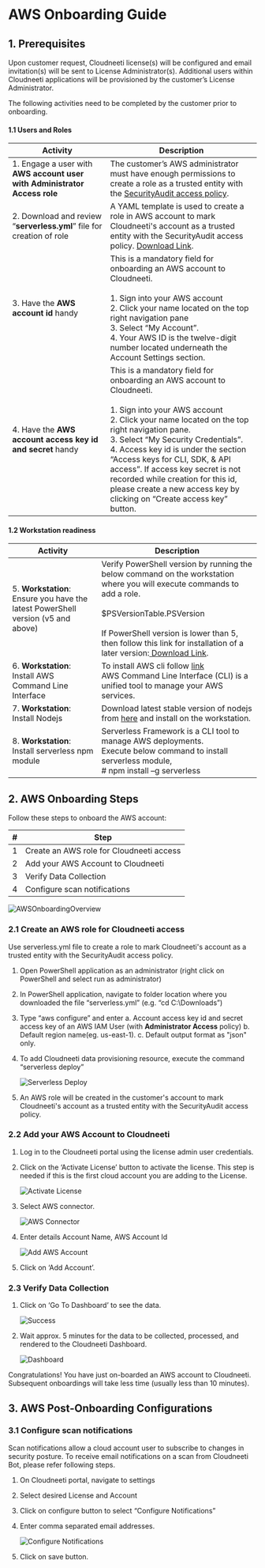 # AWS Onboarding Guide

## 1. Prerequisites
Upon customer request, Cloudneeti license(s) will be configured and email invitation(s) will be sent to License Administrator(s). Additional users within Cloudneeti applications will be provisioned by the customer’s License Administrator.

The following activities need to be completed by the customer prior to onboarding.

#### 1.1	Users and Roles


| Activity                                 | Description                              |
|------------------------------------------|------------------------------------------|
| 1. Engage a user with **AWS account user with Administrator Access role** | The customer’s AWS administrator must have enough permissions to create a role as a trusted entity with the [SecurityAudit access policy](https://docs.aws.amazon.com/IAM/latest/UserGuide/access_policies_job-functions.html#jf_security-auditor). |
| 2. Download and review “**serverless.yml**” file for creation of role | A YAML template is used to create a role in AWS account to mark Cloudneeti's account as a trusted entity with the SecurityAudit access policy. <a href="https://raw.githubusercontent.com/Cloudneeti/docs_cloudneeti/master/scripts/serverless.yml" download>Download Link</a>. |
| 3. Have the **AWS account id** handy         | This is a mandatory field for onboarding an AWS account to Cloudneeti. <br><br>1. Sign into your AWS account<br>2. Click your name located on the top right navigation pane<br>3. Select “My Account”. <br>4. Your AWS ID is the twelve-digit number located underneath the Account Settings section. |
| 4. Have the **AWS account access key id and secret** handy | This is a mandatory field for onboarding an AWS account to Cloudneeti.<br><br>1. Sign into your AWS account<br>2. Click your name located on the top right navigation pane.<br>3. Select “My Security Credentials”. <br>4. Access key id is under the section “Access keys for CLI, SDK, & API access”. If access key secret is not recorded while creation for this id, please create a new access key by clicking on “Create access key” button. |

#### 1.2	Workstation readiness

| Activity                                 | Description                              |
|------------------------------------------|------------------------------------------|
| 5. **Workstation**: Ensure you have the latest PowerShell version (v5 and above)  | Verify PowerShell version by running the below command on the workstation where you will execute commands to add a role. <br><br>$PSVersionTable.PSVersion   <br><br>If PowerShell version is lower than 5, then follow this link for installation of a later version:[ Download Link](https://docs.microsoft.com/en-us/powershell/scripting/install/installing-windows-powershell?view=powershell-6). |
| 6. **Workstation**: Install AWS Command Line Interface  | To install AWS cli follow [link](https://docs.aws.amazon.com/cli/latest/userguide/install-windows.html)<br>AWS Command Line Interface (CLI) is a unified tool to manage your AWS services. |
| 7. **Workstation**: Install Nodejs           | Download latest stable version of nodejs from [here](https://nodejs.org/en/) and install on the workstation. |
| 8. **Workstation**: Install serverless npm module | Serverless Framework is a CLI tool to manage AWS deployments.<br>Execute below command to install serverless module,<br># npm install –g serverless |


## 2.	AWS Onboarding Steps
Follow these steps to onboard the AWS account:


| # | Step                                     |
|---|------------------------------------------|
| 1 | Create an AWS role for Cloudneeti access |
| 2 | Add your AWS Account to Cloudneeti       |
| 3 | Verify Data Collection                   |
| 4 | Configure scan notifications             |


 ![AWSOnboardingOverview](.././images/amazonWebServiceAccounts/AWSOnboardingOverview.png#thumbnail)

### 2.1	Create an AWS role for Cloudneeti access

Use serverless.yml file to create a role to mark Cloudneeti's account as a trusted entity with the SecurityAudit access policy. 

1.	Open PowerShell application as an administrator (right click on PowerShell and select run as administrator)
2.	In PowerShell application, navigate to folder location where you downloaded the file “serverless.yml” (e.g. “cd C:\Downloads”)
3.	Type “aws configure” and enter 
    a.	Account access key id and secret access key of an AWS IAM User (with **Administrator Access** policy) 
    b.	Default region name(eg. us-east-1). 
    c.	Default output format as "json" only.
4.	To add Cloudneeti data provisioning resource, execute the command “serverless deploy”

    ![Serverless Deploy](.././images/amazonWebServiceAccounts/Serverless_Deploy.png#thumbnail)
5.	An AWS role will be created in the customer's account to mark Cloudneeti's account as a trusted entity with the SecurityAudit access policy. 

### 2.2	Add your AWS Account to Cloudneeti
1.	Log in to the Cloudneeti portal using the license admin user credentials.
2.	Click on the ‘Activate License’ button to activate the license. This step is needed if this is the first cloud account you are adding to the License.

    ![Activate License](.././images/amazonWebServiceAccounts/4.2_2_Activate_License.png#thumbnail)
3.	Select AWS connector. 

    ![AWS Connector](.././images/amazonWebServiceAccounts/Connector_Type.png#thumbnail)
4.	Enter details Account Name, AWS Account Id

    ![Add AWS Account](.././images/amazonWebServiceAccounts/Add_Account.png#thumbnail) 
5.	Click on ‘Add Account’.

### 2.3	Verify Data Collection
1.	Click on ‘Go To Dashboard’ to see the data.

    ![Success](.././images/amazonWebServiceAccounts/Success.png#thumbnail)
2.	Wait approx. 5 minutes for the data to be collected, processed, and rendered to the Cloudneeti Dashboard. 

    ![Dashboard](.././images/amazonWebServiceAccounts/Dashborad.png#thumbnail)

Congratulations! You have just on-boarded an AWS account to Cloudneeti. Subsequent onboardings will take less time (usually less than 10 minutes).

## 3.	AWS Post-Onboarding Configurations
### 3.1	Configure scan notifications
Scan notifications allow a cloud account user to subscribe to changes in security posture. To receive email notifications on a scan from Cloudneeti Bot, please refer following steps.
1.	On Cloudneeti portal, navigate to settings
2.	Select desired License and Account 
3.	Click on configure button to select “Configure Notifications”
4.	Enter comma separated email addresses.
    
    ![Configure Notifications](.././images/amazonWebServiceAccounts/Configure_notifications.png#thumbnail)
5.	Click on save button.

